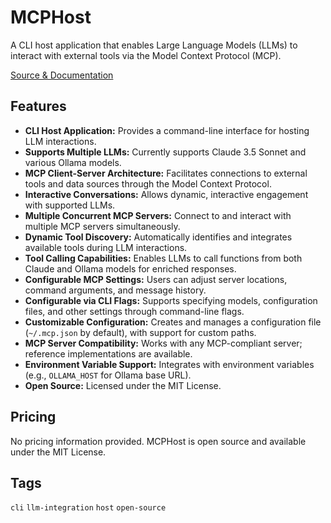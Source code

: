 # MCPHost

A CLI host application that enables Large Language Models (LLMs) to interact with external tools via the Model Context Protocol (MCP).

[Source & Documentation](https://mcphub.tools/detail/mark3labs/mcphost)

## Features
- **CLI Host Application:** Provides a command-line interface for hosting LLM interactions.
- **Supports Multiple LLMs:** Currently supports Claude 3.5 Sonnet and various Ollama models.
- **MCP Client-Server Architecture:** Facilitates connections to external tools and data sources through the Model Context Protocol.
- **Interactive Conversations:** Allows dynamic, interactive engagement with supported LLMs.
- **Multiple Concurrent MCP Servers:** Connect to and interact with multiple MCP servers simultaneously.
- **Dynamic Tool Discovery:** Automatically identifies and integrates available tools during LLM interactions.
- **Tool Calling Capabilities:** Enables LLMs to call functions from both Claude and Ollama models for enriched responses.
- **Configurable MCP Settings:** Users can adjust server locations, command arguments, and message history.
- **Configurable via CLI Flags:** Supports specifying models, configuration files, and other settings through command-line flags.
- **Customizable Configuration:** Creates and manages a configuration file (`~/.mcp.json` by default), with support for custom paths.
- **MCP Server Compatibility:** Works with any MCP-compliant server; reference implementations are available.
- **Environment Variable Support:** Integrates with environment variables (e.g., `OLLAMA_HOST` for Ollama base URL).
- **Open Source:** Licensed under the MIT License.

## Pricing
No pricing information provided. MCPHost is open source and available under the MIT License.

## Tags
`cli` `llm-integration` `host` `open-source`